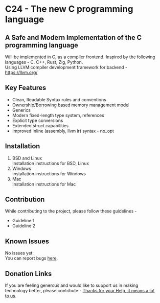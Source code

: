 # C24 - The new C programming language
## A Safe and Modern Implementation of the C programming language

Will be implemented in C, as a compiler frontend.
Inspired by the following languages - C, C++, Rust, Zig, Python. \
Using LLVM compiler development framework for backend - https://llvm.org/

## Key Features
* Clean, Readable Syntax rules and conventions
* Ownership/Borrowing based memory management model
* Generics
* Modern fixed-length type system, references
* Explicit type conversions
* Extended struct capabilities
* Improved inline (assembly, llvm ir) syntax - no_opt

## Installation
1. BSD and Linux \
    Installation instructions for BSD, Linux
2. Windows \
    Installation instructions for Windows
3. Mac \
    Installation instructions for Mac

## Contribution
While contributing to the project, please follow these guidelines -
* Guideline 1
* Guideline 2

## Known Issues
No issues yet \
You can report bugs [here](https://github.com/shashankms-dev).

## Donation Links
If you are feeling generous and would like to support us in making technology better, please contribute - [Thanks for your Help, it means a lot to us](https://github.com/shashankms-dev).
